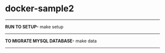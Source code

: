 # docker-sample2
---
**RUN TO SETUP-**
make setup

---
**TO MIGRATE MYSQL DATABASE-**
make data

---
